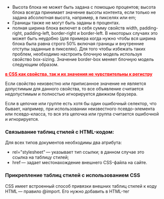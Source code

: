  * Высота блока не может быть задана с помощью процентов; высота блока всегда принимает значение высоты контента, если только не задана абсолютная высота, например, в пикселях или em;  
 * Границы также не могут быть заданы в процентах.
 *  полная ширина блока включет в себя сумму свойств width, padding-right, padding-left, border-right и border-left. В некоторых случаях это может быть неудобно (для примера когда нужно чтобы вся ширина блока была равна строго 50% включая границы и внутренние отступы заданные в пикселях). Для того чтобы избежать таких проблем, необходимо настроить блочную модель используя свойство box-sizing. Значение border-box меняет блочную модель следующим образом.  

**в CSS как свойства, так и их значения не чувствительны к регистру**  

 Если свойство неизвестно или приписанное значение не является допустимым для данного свойства, то все объявление считается недопустимым и полностью игнорируется движком браузера.

Если в цепочке или группе есть хотя бы один ошибочный селектор, что бывает, например, при использовании неизвестного псевдо-элемента или псевдо-класса, то вся эта цепочка или группа считается ошибочной и игнорируется.  



### Связывание таблиц стилей с HTML-кодом:  

<link rel="stylesheet" href="css/styles.css">  

Для всех типов документов необходимы два атрибута:
 * rel="stylesheet" — указывает тип ссылки; в данном случае это ссылка на таблицу стилей;
 * href — задает местонахождение внешнего CSS-файла на сайте.  

### Прикрепление таблиц стилей с использованием CSS  

CSS имеет встроенный способ привязки внешних таблиц стилей к коду HTML —
правило @import. Его нужно добавить в HTML-тег <style>. Например:

                                        <style type="text/css">
                                            @import url(css/styles.css);
                                        </style>

В отличие от HTML-тега <link> правило @import — языковая конструкция CSS, обладающая некоторыми несвойственными HTML качествами.

 * Чтобы выполнить привязку к внешнему файлу CSS, нужно использовать url вместо href и заключать путь к CSS-файлу в круглые скобки. Так, в рассмотренном выше примере css/styles.css — путь к внешнему CSS-файлу. Кавычки, в которые заключен URL, не обязательны. Таким образом, url(css/styles.css) и url("css/styles.css") будут работать одинаково.
 
 * Посредством нескольких правил @import, как и с помощью нескольких тегов
<link>, можно присоединить любое количество внешних таблиц стилей:  

                                        <style type="text/css">
                                            @import url(css/styles.css);
                                            @import url(css/forms.css);
                                        </style>  

 * После правила @import можно добавлять обычные CSS-стили

                                        <style type="text/css">
                                            @import url(css/styles.css);
                                            @import url(css/forms.css);
                                            p { color:red; }
                                        </style> 

Нужно поместить все правила @import перед CSS-стилями, как показано в примере. Веб-браузеры игнорируют любые таблицы стилей, импортируемые после CSS-правила, поэтому если изменить порядок показанного выше кода на обратный и стиль p появится первым, то браузер проигнорирует любые стили в таблицах стилей style.css или form.css.  

#### именование классов:  
 * при именовании стилевых классов разрешается использование только букв алфавита, чисел, дефисов, знаков подчеркивания.
 * Название после точки всегда должно начинаться с символа — буквы алфавита. Например, .9lives — неправильное имя класса, а .crazy8 — правильное. Можно называть классы, например, именами .copy-right и .banner_image, но не .-bad или ._as_bad. 
 * Имена стилевых классов чувствительны к регистру. Например, .SIDEBAR и .sidebar
рассматриваются языком CSS по-разному, как различные классы.  

### Ограничения наследования  
Многие CSS-свойства вообще не наследуются, например border.  
Ниже описаны конкретные случаи, когда наследование точно не применяется:  
 * Как правило, свойства, которые затрагивают размещение элементов на странице (отступы (поля), границы (рамки) элементов), не наследуются. Было бы не очень приятно, если бы у body был отступ и его наследовали все элементы вложенные в body.  




**Единственный способ перекрыть инструкцию !important - это включить в исходный код другую инструкцию !important с такой же специфичностью, но позднее.**  

Специфичность измеряет то, селектор специфичен — то есть скольким элементам он может соответствовать.  

Величину специфичности селектора измеряют согласно четырем разным величинам (или компонентам), которые можно представить как тысячи, сотни, десятки и единицы — четыре цифры в четырех столбцах:
 * Тысячи: Ставит единицу в этот столбец, если селектор внутри элемента <style> или объявление находится внутри атрибута style (такие объявления не имеют селекторов, и их специфичность всегда равна 1000.) В противном случае ставьте 0.
 * Сотни: Добавляет единицу в этот столбец за каждый селектор ID, содержащийся внутри составного селектора.
 * Десятки: Добавляет единицу в этот столбец за каждый селектор класса, атрибута или псевдо-класса, содержащийся в составном селекторе.
 * Единицы: Добавляет единицу в этот столбец за каждый селектор элемента или псевдо-элемента, содержащийся в составном селекторе.

**Примечание: Универсальный селектор(*), комбинаторы (+, >, ~, ' ') и псевдо-класс отрицания (:not) на специфичность не влияют.**

**Примечание: Если несколько селекторов имеют одну и ту же важность и специфичность, то побеждает тот, что идет позднее в исходном коде**  

важно помнить, что все переопределение происходит на уровне свойств — одни свойства переопределяют другие свойства, но целые правила не переопределяют другие правила. Если некоторому элементу отвечают несколько CSS правил, они все применяются к нему. И только после этого выявляются отдельные конфликтующие свойства и определяется, какие именно стили победят.  

                                    <p>I'm <strong>important</strong></p>

                                    /* специфичность: 0002 */
                                    p strong {
                                      background-color: khaki;
                                      color: green;
                                    }

                                    /* специфичность: 0001 */
                                    strong {
                                      text-decoration: underline;
                                      color: red;
                                    }

В данном примере, в силу большей специфичности, свойство цвета (color) из первого правила переопределит аналогичное свойство второго правила. Однако свойства background-color из первого правила и text-decoration из второго оба применяются к элементу <strong>.

https://developer.mozilla.org/ru/docs/Learn/CSS/Introduction_to_CSS/Cascade_and_inheritance  

